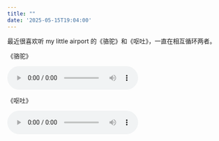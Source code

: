```yaml
---
title: ""
date: '2025-05-15T19:04:00'
---
```


最近很喜欢听 my little airport 的《骆驼》和《呕吐》，一直在相互循环两者。
  
《骆驼》
  
<audio controls>
  <source src="https://cdn.jsdelivr.net/gh/residualsun1/blog-audio/about/駱駝.mp3" type="audio/mpeg">
</audio>
  
《呕吐》
  
<audio controls>
  <source src="https://cdn.jsdelivr.net/gh/residualsun1/blog-audio/about/嘔吐.mp3" type="audio/mpeg">
</audio>